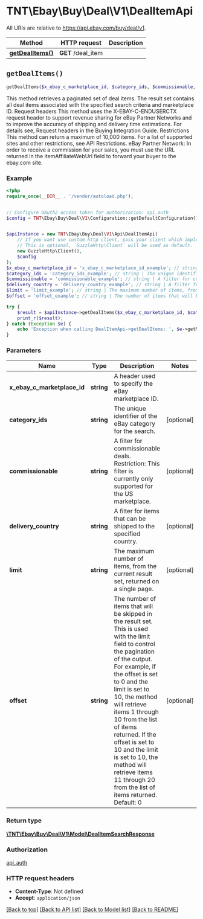 # TNT\Ebay\Buy\Deal\V1\DealItemApi

All URIs are relative to https://api.ebay.com/buy/deal/v1.

Method | HTTP request | Description
------------- | ------------- | -------------
[**getDealItems()**](DealItemApi.md#getDealItems) | **GET** /deal_item | 


## `getDealItems()`

```php
getDealItems($x_ebay_c_marketplace_id, $category_ids, $commissionable, $delivery_country, $limit, $offset): \TNT\Ebay\Buy\Deal\V1\Model\DealItemSearchResponse
```



This method retrieves a paginated set of deal items. The result set contains all deal items associated with the specified search criteria and marketplace ID. Request headers This method uses the X-EBAY-C-ENDUSERCTX request header to support revenue sharing for eBay Partner Networks and to improve the accuracy of shipping and delivery time estimations. For details see, Request headers in the Buying Integration Guide. Restrictions This method can return a maximum of 10,000 items. For a list of supported sites and other restrictions, see API Restrictions. eBay Partner Network: In order to receive a commission for your sales, you must use the URL returned in the itemAffiliateWebUrl field to forward your buyer to the ebay.com site.

### Example

```php
<?php
require_once(__DIR__ . '/vendor/autoload.php');


// Configure OAuth2 access token for authorization: api_auth
$config = TNT\Ebay\Buy\Deal\V1\Configuration::getDefaultConfiguration()->setAccessToken('YOUR_ACCESS_TOKEN');


$apiInstance = new TNT\Ebay\Buy\Deal\V1\Api\DealItemApi(
    // If you want use custom http client, pass your client which implements `GuzzleHttp\ClientInterface`.
    // This is optional, `GuzzleHttp\Client` will be used as default.
    new GuzzleHttp\Client(),
    $config
);
$x_ebay_c_marketplace_id = 'x_ebay_c_marketplace_id_example'; // string | A header used to specify the eBay marketplace ID.
$category_ids = 'category_ids_example'; // string | The unique identifier of the eBay category for the search.
$commissionable = 'commissionable_example'; // string | A filter for commissionable deals. Restriction: This filter is currently only supported for the US marketplace.
$delivery_country = 'delivery_country_example'; // string | A filter for items that can be shipped to the specified country.
$limit = 'limit_example'; // string | The maximum number of items, from the current result set, returned on a single page.
$offset = 'offset_example'; // string | The number of items that will be skipped in the result set. This is used with the limit field to control the pagination of the output. For example, if the offset is set to 0 and the limit is set to 10, the method will retrieve items 1 through 10 from the list of items returned. If the offset is set to 10 and the limit is set to 10, the method will retrieve items 11 through 20 from the list of items returned. Default: 0

try {
    $result = $apiInstance->getDealItems($x_ebay_c_marketplace_id, $category_ids, $commissionable, $delivery_country, $limit, $offset);
    print_r($result);
} catch (Exception $e) {
    echo 'Exception when calling DealItemApi->getDealItems: ', $e->getMessage(), PHP_EOL;
}
```

### Parameters

Name | Type | Description  | Notes
------------- | ------------- | ------------- | -------------
 **x_ebay_c_marketplace_id** | **string**| A header used to specify the eBay marketplace ID. |
 **category_ids** | **string**| The unique identifier of the eBay category for the search. | [optional]
 **commissionable** | **string**| A filter for commissionable deals. Restriction: This filter is currently only supported for the US marketplace. | [optional]
 **delivery_country** | **string**| A filter for items that can be shipped to the specified country. | [optional]
 **limit** | **string**| The maximum number of items, from the current result set, returned on a single page. | [optional]
 **offset** | **string**| The number of items that will be skipped in the result set. This is used with the limit field to control the pagination of the output. For example, if the offset is set to 0 and the limit is set to 10, the method will retrieve items 1 through 10 from the list of items returned. If the offset is set to 10 and the limit is set to 10, the method will retrieve items 11 through 20 from the list of items returned. Default: 0 | [optional]

### Return type

[**\TNT\Ebay\Buy\Deal\V1\Model\DealItemSearchResponse**](../Model/DealItemSearchResponse.md)

### Authorization

[api_auth](../../README.md#api_auth)

### HTTP request headers

- **Content-Type**: Not defined
- **Accept**: `application/json`

[[Back to top]](#) [[Back to API list]](../../README.md#endpoints)
[[Back to Model list]](../../README.md#models)
[[Back to README]](../../README.md)
